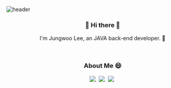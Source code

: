 ![header](https://capsule-render.vercel.app/api?type=rect&color=gradient&height=170&section=header&text=JungwooLee&fontSize=80&animation=fadeIn)

<h3 align="center"> 👋 Hi there 👋 </h3>
<p align="center">
I'm Jungwoo Lee, an JAVA back-end developer. 🌱 <br>

</p>

<br>
<h3 align="center">  About Me 😄  </h3>
<p align="center">
  <a href="https://velog.io/@jwoo5264"><img src="https://img.shields.io/badge/Tech%20Blog-11B48A?style=flat-square&logo=Vimeo&logoColor=white&link=https://velog.io/@jwoo5264"/></a>&nbsp
  <a href="mailto:jwoo5264@gmail.com"><img src="https://img.shields.io/badge/Gmail-d14836?style=flat-square&logo=Gmail&logoColor=white&link=jwoo5264@gmail.com"/></a>&nbsp
  <a href="https://enormous-diploma-92d.notion.site/adf45d63e37d40babfd533f9cf6f14b7?pvs=4"><img src="https://img.shields.io/badge/Portfolio-000000?style=flat-square&logo=notion&logoColor=white&link=https%3A%2F%2Fenormous-diploma-92d.notion.site%2Fadf45d63e37d40babfd533f9cf6f14b7%3Fpvs%3D4"/></a>&nbsp
	
</p>
<br>

<!--
**IceEspresso/IceEspresso** is a ✨ _special_ ✨ repository because its `README.md` (this file) appears on your GitHub profile.

Here are some ideas to get you started:
✨
- 🔭 I’m currently working on ...
- 🌱 I’m currently learning ...
- 👯 I’m looking to collaborate on ...
- 🤔 I’m looking for help with ...
- 💬 Ask me about ...
- 📫 How to reach me: ...
- 😄 Pronouns: ...
- ⚡ Fun fact: ...

https://shields.io/
https://simpleicons.org 
https://github.com/kyechan99/capsule-render

#뱃지
https://simpleicons.org/?q=vue
-->

